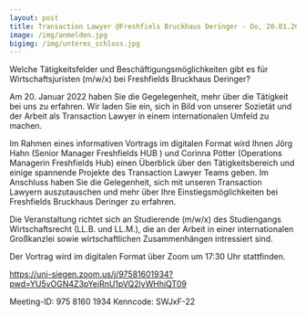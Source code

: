 ```yaml
---
layout: post
title: Transaction Lawyer @Freshfiels Bruckhaus Deringer - Do, 20.01.2022, 17:30 Uhr, digital über Zoom
image: /img/anmelden.jpg
bigimg: /img/unteres_schloss.jpg
---
```



Welche Tätigkeitsfelder und Beschäftigungsmöglichkeiten gibt es für Wirtschaftsjuristen (m/w/x) bei Freshfields Bruckhaus Deringer?

Am 20. Januar 2022 haben Sie die Gegelegenheit, mehr über die Tätigkeit bei uns zu erfahren. Wir laden Sie ein, sich in Bild von unserer Sozietät und der Arbeit als Transaction Lawyer in einem internationalen Umfeld zu machen.

Im Rahmen eines informativen Vortrags im digitalen Format wird Ihnen Jörg Hahn (Senior Manager Freshfields HUB ) und Corinna Pötter (Operations Managerin Freshfields Hub) einen Überblick über den Tätigkeitsbereich und einige spannende Projekte des
Transaction Lawyer Teams geben. Im Anschluss haben Sie die Gelegenheit, sich mit unseren Transaction Lawyern auszutauschen und mehr über Ihre Einstiegsmöglichkeiten bei Freshfields Bruckhaus Deringer zu erfahren.

Die Veranstaltung richtet sich an Studierende (m/w/x) des Studiengangs Wirtschaftsrecht (LL.B. und LL.M.), die an der Arbeit in einer internationalen Großkanzlei sowie wirtschaftlichen Zusammenhängen intressiert sind.

Der Vortrag wird im digitalen Format über Zoom um 17:30 Uhr stattfinden.

https://uni-siegen.zoom.us/j/97581601934?pwd=YU5vOGN4Z3pYejRnU1pVQ2lyWHhiQT09

Meeting-ID: 975 8160 1934
Kenncode: SWJxF-22
